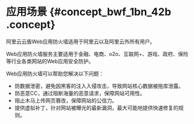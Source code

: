 # 应用场景 {#concept_bwf_1bn_42b .concept}

阿里云云盾Web应用防火墙适用于阿里云以及阿里云外所有用户。

Web应用防火墙服务主要适用于金融、电商、o2o、互联网+、游戏、政府、保险等行业各类网站的Web应用安全防护。

Web应用防火墙可以帮助您解决以下问题：

-   防数据泄密，避免因黑客的注入入侵攻击，导致网站核心数据被拖库泄露。
-   防恶意CC，通过阻断海量的恶意请求，保障网站可用性。
-   阻止木马上传网页篡改，保障网站的公信力。
-   提供虚拟补丁，针对网站被曝光的最新漏洞，最大可能地提供快速修复的规则。

